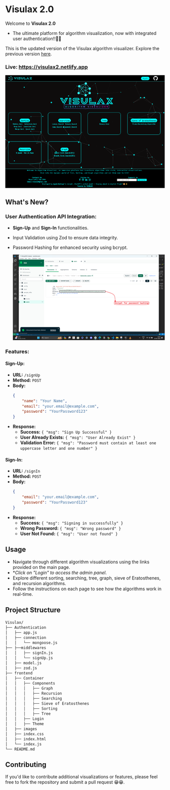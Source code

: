 # Visulax 2.0

Welcome to **Visulax 2.0**
- The ultimate platform for algorithm visualization, now with integrated user authentication!!🔏✨

This is the updated version of the Visulax algorithm visualizer. Explore the previous version [here](https://github.com/aerick8602/Visulax-1.0).

### Live: https://visulax2.netlify.app

[![Watch the video](./frontend/images/demo/Screenshot%202024-06-18%20221759.png)](https://www.youtube.com/watch?v=VIDEO_ID)
## What's New?

### User Authentication API Integration:
- **Sign-Up** and **Sign-In** functionalities.
- Input Validation using Zod to ensure data integrity.
- Password Hashing for enhanced security using bcrypt.
  
  ![](./frontend/images/demo/Screenshot%202024-06-18%20194401.png)
  

### Features:



#### Sign-Up:
- **URL:** `/signUp`
- **Method:** `POST`
- **Body:**
    ```json
    {
        "name": "Your Name",
        "email": "your.email@example.com",
        "password": "YourPassword123"
    }
    ```
- **Response:**
    - **Success:** `{ "msg": "Sign Up Successful" }`
    - **User Already Exists:** `{ "msg": "User Already Exist" }`
    - **Validation Error:** `{ "msg": "Password must contain at least one uppercase letter and one number" }`

#### Sign-In:
- **URL:** `/signIn`
- **Method:** `POST`
- **Body:**
    ```json
    {
        "email": "your.email@example.com",
        "password": "YourPassword123"
    }
    ```
- **Response:**
    - **Success:** `{ "msg": "Signing in successfully" }`
    - **Wrong Password:** `{ "msg": "Wrong password" }`
    - **User Not Found:** `{ "msg": "User not found" }`


 


## Usage

- Navigate through different algorithm visualizations using the links provided on the main page.
- **Click on "Login" to access the admin panel*.
- Explore different sorting, searching, tree, graph, sieve of Eratosthenes, and recursion algorithms.
- Follow the instructions on each page to see how the algorithms work in real-time.

## Project Structure

```plaintext
Visulax/        
├── Authentication
│   ├── app.js
│   ├── connection
│   │   └── mongoose.js
├── ├──middlewares
│   │   ├── signIn.js          
│   │   └── signUp.js 
│   ├── model.js
│   ├── zod.js
├── frontend
│   ├── Container
│   │   ├── Components
│   │   │   ├── Graph
│   │   │   ├── Recursion
│   │   │   ├── Searching
│   │   │   ├── Sieve of Eratosthenes
│   │   │   ├── Sorting
│   │   │   ├── Tree
│   │   ├── Login
│   │   ├── Theme
│   ├── images
│   ├── index.css
│   ├── index.html
│   └── index.js
└── README.md
```

## Contributing
If you'd like to contribute additional visualizations or features, please feel free to fork the repository and submit a pull request 😁😁.
